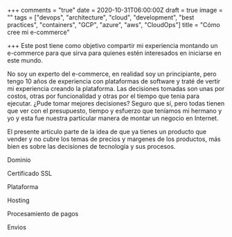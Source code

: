 +++
comments = "true"
date = 2020-10-31T06:00:00Z
draft = true
image = ""
tags = ["devops", "architecture", "cloud", "development", "best practices", "containers", "GCP", "azure", "aws", "CloudOps"]
title = "Cómo cree mi e-commerce"

+++
Este post tiene como objetivo compartir mi experiencia montando un e-commerce para que sirva para quienes estén interesados en iniciarse en este mundo.

No soy un experto del e-commerce, en realidad soy un principiante, pero tengo 10 años de experiencia con plataformas de software y traté de vertir mi experiencia creando la plataforma. Las decisiones tomadas son unas por costos, otras por funcionalidad y otras por el tiempo que tenia para ejecutar. ¿Pude tomar mejores decisiones? Seguro que sí, pero todas tienen que ver con el presupuesto, tiempo y esfuerzo que teníamos mi hermano y yo y esta fue nuestra particular manera de montar un negocio en Internet.

El presente articulo parte de la idea de que ya tienes un producto que vender y no cubre los temas de precios y margenes de los productos,  más bien es sobre las decisiones de tecnología y sus procesos.

Dominio

Certificado SSL

Plataforma

Hosting

Procesamiento de pagos

Envios